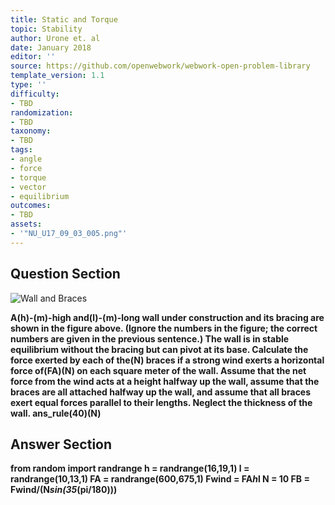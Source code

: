 ```yaml
---
title: Static and Torque
topic: Stability
author: Urone et. al
date: January 2018
editor: ''
source: https://github.com/openwebwork/webwork-open-problem-library
template_version: 1.1
type: ''
difficulty:
- TBD
randomization:
- TBD
taxonomy:
- TBD
tags:
- angle
- force
- torque
- vector
- equilibrium
outcomes:
- TBD
assets:
- '"NU_U17_09_03_005.png"'
---
```


## Question Section 

![Wall and Braces]("NU_U17_09_03_005.png")

<b>
A(h)-(m)-high and(l)-(m)-long wall under construction and its bracing are shown in the figure above. (Ignore the numbers in the figure; the correct numbers are given in the previous sentence.) The wall is in stable equilibrium without the bracing but can pivot at its base. Calculate the force exerted by each of the(N) braces if a strong wind exerts a horizontal force of(FA)(N) on each square meter of the wall. Assume that the net force from the wind acts at a height halfway up the wall, assume that the braces are all attached halfway up the wall, and assume that all braces exert equal forces parallel to their lengths. Neglect the thickness of the wall.
ans_rule(40)(N)



## Answer Section

from random import randrange
h = randrange(16,19,1)
l = randrange(10,13,1)
FA = randrange(600,675,1)
Fwind = FA*h*l
N = 10
FB = Fwind/(N*sin(35*(pi/180)))